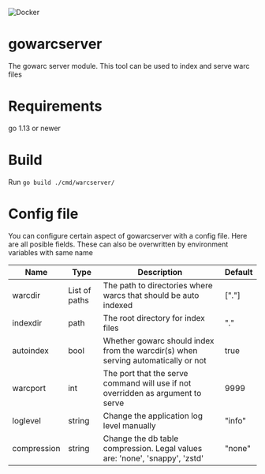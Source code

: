 ![Docker](https://github.com/nlnwa/gowarcserver/workflows/Docker/badge.svg)

# gowarcserver

The gowarc server module. This tool can be used to index and serve warc files

# Requirements

go 1.13 or newer

# Build

Run `go build ./cmd/warcserver/`

# Config file

You can configure certain aspect of gowarcserver with a config file. Here are all posible fields. These can also be overwritten by environment variables with same name


| Name          | Type           | Description                                                                          | Default   |
| ------------- | -------------  | -----------                                                                          | -------   |
| warcdir       |  List of paths | The path to directories where warcs that should be auto indexed                      | ["."]     |
| indexdir      |  path          | The root directory for index files                                                   | "."       |
| autoindex     |  bool          | Whether gowarc should index from the warcdir(s) when serving automatically or not    | true      |
| warcport      |  int           | The port that the serve command will use if not overridden as argument to serve      | 9999      |
| loglevel      |  string        | Change the application log level manually                                            | "info"    |
| compression   |  string        | Change the db table compression. Legal values are: 'none', 'snappy', 'zstd'          | "none"    |
